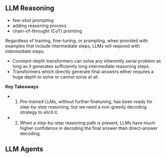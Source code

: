 ## LLM Reasoning

- few-shot prompting
- adding reasoning process
- chain-of-throught (CoT) promting

Regardless of training, fine-tuning, or prompting, when provided with examples that include intermediate steps, LLMs will
respond with intermediate steps.

- Constant-depth transformers can solve any inherently serial problem as long as it generates sufficiently long intermediate reasoning steps.
- Transformers which directly generate final answers either requires a huge depth to solve or cannot solve at all.

**Key Takeaways**
- 1. Pre-trained LLMs, without further finetuning, has been ready for step-by-step reasoning, but we need a non-greedy decoding strategy to elicit it.
- 2. When a step-by-step reasoning path is present, LLMs have much higher confidence in decoding the final answer than direct-answer decoding.
 
## LLM Agents

